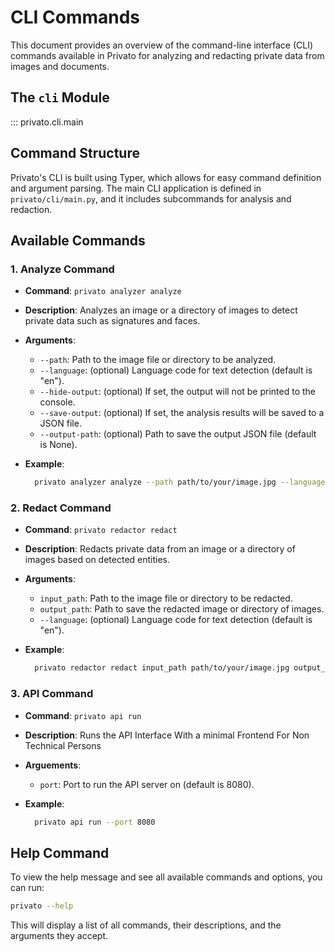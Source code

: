 # CLI Commands
This document provides an overview of the command-line interface (CLI) commands available in Privato for analyzing and redacting private data from images and documents.

## The `cli` Module
::: privato.cli.main

## Command Structure
Privato's CLI is built using Typer, which allows for easy command definition and argument parsing. The main CLI application is defined in `privato/cli/main.py`, and it includes subcommands for analysis and redaction.

## Available Commands
### 1. Analyze Command
- **Command**: `privato analyzer analyze`
- **Description**: Analyzes an image or a directory of images to detect private data such as signatures and faces.
- **Arguments**:
  - `--path`: Path to the image file or directory to be analyzed.
  - `--language`: (optional) Language code for text detection (default is "en").
  - `--hide-output`: (optional) If set, the output will not be printed to the console.
  - `--save-output`: (optional) If set, the analysis results will be saved to a JSON file.
  - `--output-path`: (optional) Path to save the output JSON file (default is None).

- **Example**:
  ```sh
    privato analyzer analyze --path path/to/your/image.jpg --language en --save-output --output-path path/to/save/results
  ```

### 2. Redact Command
- **Command**: `privato redactor redact`
- **Description**: Redacts private data from an image or a directory of images based on detected entities.
- **Arguments**:
    - `input_path`: Path to the image file or directory to be redacted.
    - `output_path`: Path to save the redacted image or directory of images.
    - `--language`: (optional) Language code for text detection (default is "en").

- **Example**:
  ```sh
    privato redactor redact input_path path/to/your/image.jpg output_path path/to/save/redacted_image.jpg --language en
  ```

### 3. API Command
- **Command**: `privato api run`
- **Description**: Runs the API Interface With a minimal Frontend For Non Technical Persons

- **Arguements**: 
    - `port`: Port to run the API server on (default is 8080).
- **Example**:
  ```sh
    privato api run --port 8080
  ```


## Help Command
To view the help message and see all available commands and options, you can run:
```sh
privato --help
```
This will display a list of all commands, their descriptions, and the arguments they accept.
